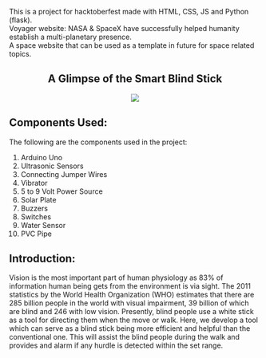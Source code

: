 This is a project for hacktoberfest made with HTML, CSS, JS and Python (flask).<br>
Voyager website: NASA & SpaceX have successfully helped humanity establish a multi-planetary presence.<br>
A space website that can be used as a template in future for space related topics.  

<h2 align="center">A Glimpse of the Smart Blind Stick</h2>

<p align="center">
<img src="C:\Users\jiben\Desktop\Smart_Blind_Stick\Blind Stick.jpeg">
</p>

## Components Used:
The following are the components used in the project:


1.	Arduino Uno
2.	Ultrasonic Sensors
3.	Connecting Jumper Wires
4.	Vibrator
5.	5 to 9 Volt Power Source
6.	Solar Plate
7.	Buzzers
8.	Switches
9.	Water Sensor
10.	PVC Pipe






## Introduction:

    
 Vision is the most important part of human physiology as 83% of information human being gets from the environment is via sight. The 2011 statistics by the World Health Organization (WHO) estimates that there are 285 billion people in the world with visual impairment, 39 billion of which are blind and 246 with low vision.
Presently, blind people use a white stick as a tool for directing them when the move or walk.
Here, we develop a tool which can serve as a blind stick being more efficient and helpful than the conventional one.
This will assist the blind people during the walk and provides and alarm if any hurdle is detected within the set range. 

